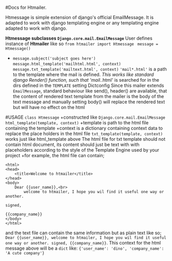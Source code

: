 #Docs for Htmailer.

Htmessage is simple extension of django's official EmailMessage.
It is adapted to work with django templating engine or any templating engine adapted to work with django. 

**Htmessage subclasses `Django.core.mail.EmailMessage`**
User defines instance of **Htmailer** like so
	`from htmailer import Htmessage ` 
	`message = Htmessage()`

*	`message.subject('subject goes here')`
	`message.html_template('mailhtml.html', context)`
	`message.txt_template('mailtext.html', context)` 
`'mail*.html'` is a path to the template where the mail is defined.
*This works like standard django Render() function, such that 'mail.*.html' is searched for in the dirs 
defined in the `TEMPLATE` setting Dictconfig
Since this mailer extends `EmailMessage`, standard behaviour like send(), header() are available, 
that the content of rendered text template from the mailer is the body of the text message and manually setting body()
will replace the rendered text but will have no effect on the html

#USAGE
`class Htmessage`
+constructed like `Django.core.mail.EmailMessage`
	`html_template(template, context)`
+template is path to the html file containing the template
+context is a dictionary containing context data to replace the place holders in the html file
	`txt_template(template, context)` 
works just like html_template above
The html file for txt template should not contain html document, its content should just be text with
with placeholders according to the style of the Template Engine used by your project
+for example, the html file can contain;

	<html>
	<head>
		<title>Welcome to htmailer</title>
	</head>
	<body>
		Dear {{user_name}},<br>
			welcome to htmailer, I hope you wil find it useful one way or another.
																		signed,
																		{{company_name}}
	</body>
	</html>
 and the text file can contain the same information but as plain text like so;
	 `Dear {{user_name}},
			welcome to htmailer, I hope you wil find it useful one way or another.
																		signed,
																		{{company_name}}`.
This context for the html message above will be a `dict` like: 
`{'user_name': 'dino', 'company_name': 'A cute company'}`
